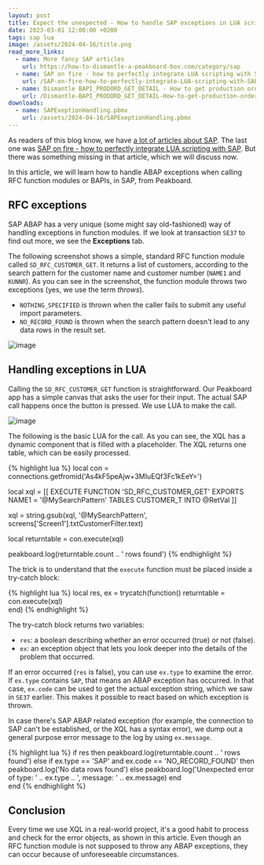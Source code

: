 ```yaml
---
layout: post
title: Expect the unexpected - How to handle SAP exceptions in LUA scripting
date: 2023-03-01 12:00:00 +0200
tags: sap lua
image: /assets/2024-04-16/title.png
read_more_links:
  - name: More fancy SAP articles
    url: https://how-to-dismantle-a-peakboard-box.com/category/sap
  - name: SAP on fire - how to perfectly integrate LUA scripting with SAP
    url: /SAP-on-fire-how-to-perfectly-integrate-LUA-scripting-with-SAP.html
  - name: Dismantle BAPI_PRODORD_GET_DETAIL - How to get production order details from SAP
    url: /Dismantle-BAPI_PRODORD_GET_DETAIL-How-to-get-production-order-details-from-SAP.html
downloads:
  - name: SAPExeptionHandling.pbmx
    url: /assets/2024-04-16/SAPExeptionHandling.pbmx
---
```

As readers of this blog know, we have [a lot of articles about SAP](https://how-to-dismantle-a-peakboard-box.com/category/sap). The last one was [SAP on fire - how to perfectly integrate LUA scripting with SAP](/SAP-on-fire-how-to-perfectly-integrate-LUA-scripting-with-SAP.html). But there was something missing in that article, which we will discuss now.

In this article, we will learn how to handle ABAP exceptions when calling RFC function modules or BAPIs, in SAP, from Peakboard.
 
## RFC exceptions

SAP ABAP has a very unique (some might say old-fashioned) way of handling exceptions in function modules. If we look at transaction `SE37` to find out more, we see the **Exceptions** tab.

The following screenshot shows a simple, standard RFC function module called `SD_RFC_CUSTOMER_GET`. It returns a list of customers, according to the search pattern for the customer name and customer number (`NAME1` and `KUNNR`). As you can see in the screenshot, the function module throws two exceptions (yes, we use the term *throws*). 

* `NOTHING_SPECIFIED` is thrown when the caller fails to submit any useful import parameters.
* `NO_RECORD_FOUND` is thrown when the search pattern doesn't lead to any data rows in the result set.

![image](/assets/2024-04-16/010.png)

## Handling exceptions in LUA

Calling the `SD_RFC_CUSTOMER_GET` function is straightforward. Our Peakboard app has a simple canvas that asks the user for their input. The actual SAP call happens once the button is pressed. We use LUA to make the call.

![image](/assets/2024-04-16/020.png)

The following is the basic LUA for the call. As you can see, the XQL has a dynamic component that is filled with a placeholder. The XQL returns one table, which can be easily processed.

{% highlight lua %}
local con = connections.getfromid('As4kF5peAjw+3MIuEQf3Fc1kEeY=')

local xql = [[
EXECUTE FUNCTION 'SD_RFC_CUSTOMER_GET'
  EXPORTS
    NAME1   = '@MySearchPattern'
   TABLES
      CUSTOMER_T INTO @RetVal
  ]]
  
xql = string.gsub(xql, '@MySearchPattern', screens['Screen1'].txtCustomerFilter.text)

local returntable = con.execute(xql)  

peakboard.log(returntable.count .. ' rows found')
{% endhighlight %}

The trick is to understand that the `execute` function must be placed inside a try-catch block: 

{% highlight lua %}
local res, ex = trycatch(function()
	returntable = con.execute(xql)  
end)
{% endhighlight %}

The try-catch block returns two variables:

- `res`: a boolean describing whether an error occurred (true) or not (false).
- `ex`: an exception object that lets you look deeper into the details of the problem that occurred.

If an error occurred (`res` is false), you can use `ex.type` to examine the error. If `ex.type` contains `SAP`, that means an ABAP exception has occurred. In that case, `ex.code` can be used to get the actual exception string, which we saw in `SE37` earlier. This makes it possible to react based on which exception is thrown.

In case there's SAP ABAP related exception (for example, the connection to SAP can't be established, or the XQL has a syntax error), we dump out a general purpose error message to the log by using `ex.message`.

{% highlight lua %}
if res then
  peakboard.log(returntable.count .. ' rows found')
else
  if ex.type == 'SAP' and ex.code == 'NO_RECORD_FOUND' then
 	  peakboard.log('No data rows found')
  else
    peakboard.log('Unexpected error of type: ' .. ex.type
	  .. ', message: ' .. ex.message)
  end   
end
{% endhighlight %}

## Conclusion

Every time we use XQL in a real-world project, it's a good habit to process and check for the error objects, as shown in this article. Even though an RFC function module is not supposed to throw any ABAP exceptions, they can occur because of unforeseeable circumstances.


